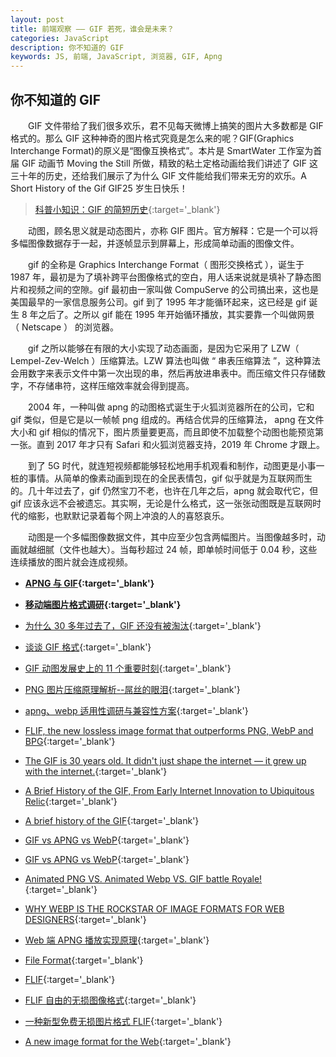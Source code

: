 ```yaml
---
layout: post
title: 前端观察 —— GIF 若死，谁会是未来？
categories: JavaScript
description: 你不知道的 GIF
keywords: JS, 前端, JavaScript, 浏览器, GIF, Apng
---
```


<!--
前端解析、生成Excel
你不知道的 GIF，压缩算法
-->

## 你不知道的 GIF

&emsp;&emsp;GIF 文件带给了我们很多欢乐，君不见每天微博上搞笑的图片大多数都是 GIF 格式的。那么 GIF 这种神奇的图片格式究竟是怎么来的呢？GIF(Graphics Interchange Format)的原义是“图像互换格式”。本片是 SmartWater 工作室为首届 GIF 动画节 Moving the Still 所做，精致的粘土定格动画给我们讲述了 GIF 这三十年的历史，还给我们展示了为什么 GIF 文件能给我们带来无穷的欢乐。A Short History of the Gif GIF25 岁生日快乐！

> [科普小知识：GIF 的简短历史](https://v.qq.com/x/cover/p0164wh13yx/p0164wh13yx.html){:target='\_blank'}

&emsp;&emsp;动图，顾名思义就是动态图片，亦称 GIF 图片。官方解释：它是一个可以将多幅图像数据存于一起，并逐帧显示到屏幕上，形成简单动画的图像文件。

&emsp;&emsp;gif 的全称是 Graphics Interchange Format（ 图形交换格式 ），诞生于 1987 年，最初是为了填补跨平台图像格式的空白，用人话来说就是填补了静态图片和视频之间的空隙。gif 最初由一家叫做 CompuServe 的公司搞出来，这也是美国最早的一家信息服务公司。gif 到了 1995 年才能循环起来，这已经是 gif 诞生 8 年之后了。之所以 gif 能在 1995 年开始循环播放，其实要靠一个叫做网景 （ Netscape ） 的浏览器。

&emsp;&emsp;gif 之所以能够在有限的大小实现了动态画面，是因为它采用了 LZW（ Lempel-Zev-Welch ）压缩算法。LZW 算法也叫做 “ 串表压缩算法 ”，这种算法会用数字来表示文件中第一次出现的串，然后再放进串表中。而压缩文件只存储数字，不存储串符，这样压缩效率就会得到提高。

&emsp;&emsp;2004 年，一种叫做 apng 的动图格式诞生于火狐浏览器所在的公司，它和 gif 类似，但是它是以一帧帧 png 组成的。再结合优异的压缩算法， apng 在文件大小和 gif 相似的情况下，图片质量要更高，而且即使不加载整个动图也能预览第一张。直到 2017 年才只有 Safari 和火狐浏览器支持，2019 年 Chrome 才跟上。

&emsp;&emsp;到了 5G 时代，就连短视频都能够轻松地用手机观看和制作，动图更是小事一桩的事情。从简单的像素动画到现在的全民表情包，gif 似乎就是为互联网而生的。几十年过去了，gif 仍然宝刀不老，也许在几年之后，apng 就会取代它，但 gif 应该永远不会被遗忘。其实啊，无论是什么格式，这一张张动图既是互联网时代的缩影，也默默记录着每个网上冲浪的人的喜怒哀乐。

&emsp;&emsp;动图是一个多幅图像数据文件，其中应至少包含两幅图片。当图像越多时，动画就越细腻（文件也越大）。当每秒超过 24 帧，即单帧时间低于 0.04 秒，这些连续播放的图片就会连成视频。

- **[APNG 与 GIF](https://lxb.wiki/941edb97/){:target='\_blank'}**

- **[移动端图片格式调研](https://blog.ibireme.com/2015/11/02/mobile_image_benchmark/){:target='\_blank'}**

- [为什么 30 多年过去了，GIF 还没有被淘汰](https://zhuanlan.zhihu.com/p/396618872){:target='\_blank'}
- [谈谈 GIF 格式](https://zhuanlan.zhihu.com/p/22590949){:target='\_blank'}
- [GIF 动图发展史上的 11 个重要时刻](https://zhuanlan.zhihu.com/p/28466822){:target='\_blank'}

- [PNG 图片压缩原理解析--屌丝的眼泪](https://segmentfault.com/a/1190000018557449){:target='\_blank'}
- [apng、webp 适用性调研与兼容性方案](https://lizheguang.github.io/zhaiGuang/2020/10/10/gitwebp/){:target='\_blank'}

- [FLIF, the new lossless image format that outperforms PNG, WebP and BPG](https://cloudinary.com/blog/flif_the_new_lossless_image_format_that_outperforms_png_webp_and_bpg){:target='\_blank'}

- [The GIF is 30 years old. It didn't just shape the internet — it grew up with the internet.](https://www.vox.com/culture/2017/6/15/15802136/gif-turns-30-evolution-internet-history){:target='\_blank'}
- [A Brief History of the GIF, From Early Internet Innovation to Ubiquitous Relic](https://www.smithsonianmag.com/history/brief-history-gif-early-internet-innovation-ubiquitous-relic-180963543/){:target='\_blank'}
- [A brief history of the GIF](https://journals.sagepub.com/doi/pdf/10.1177/1470412914553365){:target='\_blank'}
- [GIF vs APNG vs WebP](https://www.jayxon.com/gif-apng-webp/){:target='\_blank'}

- [GIF vs APNG vs WebP](http://littlesvr.ca/apng/gif_apng_webp.html){:target='\_blank'}
- [Animated PNG VS. Animated Webp VS. GIF battle Royale!](https://corydowdy.com/blog/apng-vs-webp-vs-gif){:target='\_blank'}
- [WHY WEBP IS THE ROCKSTAR OF IMAGE FORMATS FOR WEB DESIGNERS](https://insanelab.com/blog/web-development/webp-web-design-vs-jpeg-gif-png/){:target='\_blank'}

- [Web 端 APNG 播放实现原理](https://www.h5w3.com/47911.html){:target='\_blank'}
- [File Format](https://docs.fileformat.com/){:target='\_blank'}
- [FLIF](http://flif.info/index.html){:target='\_blank'}
- [FLIF 自由的无损图像格式](https://www.oschina.net/p/flif){:target='\_blank'}
- [一种新型免费无损图片格式 FLIF](https://blog.csdn.net/ybhuangfugui/article/details/104528840){:target='\_blank'}
- [A new image format for the Web](https://developers.google.com/speed/webp/){:target='\_blank'}
